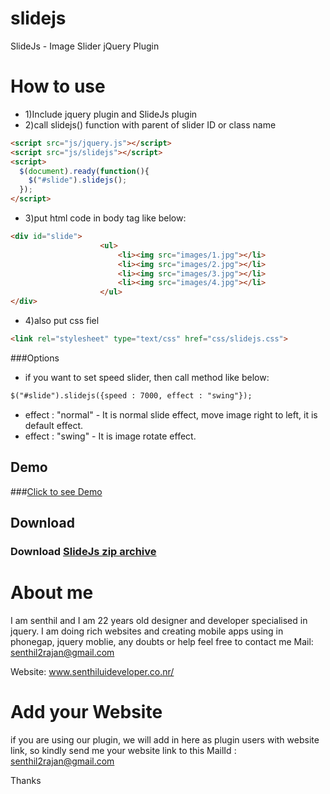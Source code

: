 slidejs
=======

SlideJs - Image Slider jQuery Plugin


How to use
==========

- 1)Include jquery plugin and SlideJs plugin
- 2)call slidejs() function with parent of slider ID or class name

```html
<script src="js/jquery.js"></script>
<script src="js/slidejs"></script>
<script>
  $(document).ready(function(){
    $("#slide").slidejs();
  });
</script>
```

- 3)put html code in body tag like below:
```html
<div id="slide">
					<ul>
						<li><img src="images/1.jpg"></li>
						<li><img src="images/2.jpg"></li>
						<li><img src="images/3.jpg"></li>
						<li><img src="images/4.jpg"></li>
					</ul>
</div>
```        

- 4)also put css fiel
```html
<link rel="stylesheet" type="text/css" href="css/slidejs.css">
```
###Options 

- if you want to set speed slider, then call method like below:
```html
$("#slide").slidejs({speed : 7000, effect : "swing"});
```
- effect : "normal" - It is normal slide effect, move image right to left, it is default effect.
- effect : "swing" - It is image rotate effect.

## Demo

###[Click to see Demo](http://senthilraj.github.io/slidejs/)


## Download

### Download [SlideJs zip archive](https://github.com/senthilraj/slidejs/archive/master.zip)


About me
========
 I am senthil and I am 22 years old designer and developer specialised in jquery. I am doing rich websites and creating mobile apps using in phonegap, jquery  moblie, any doubts or help feel free to contact me Mail: senthil2rajan@gmail.com

Website: www.senthiluideveloper.co.nr/

Add your Website
================

if you are using our plugin, we will add in here as plugin users with website link,
so kindly send me your website link to this MailId : senthil2rajan@gmail.com 

Thanks
